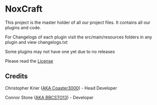 NoxCraft
====

This project is the master holder of all our project files.
It contains all our plugins and code.

For Changelogs of each plugin visit the src/main/resources folders in any plugin and view changelogs.txt

Some plugins may not have one yet due to no releases

Please read the [License](LICENSE.MD)

Credits
----
Christopher Krier ([AKA Coaster3000](https://github.com/coaster3000)) - Head Developer

Connor Stone ([AKA BBCSTO13](https://github.com/ConnorStone)) - Developer 